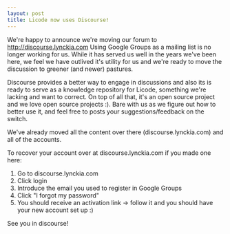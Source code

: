 ```yaml
---
layout: post
title: Licode now uses Discourse!
---
```


We're happy to announce we're moving our forum to http://discourse.lynckia.com
Using Google Groups as a mailing list is no longer working for us. While it has served us well in the years we've been here, we feel we have outlived it's utility for us and we're ready to move the discussion to greener (and newer) pastures.

Discourse provides a better way to engage in discussions and also its is ready to serve as a knowledge repository for Licode, something we're lacking and want to correct. On top of all that, it's an open source project and we love open source projects :). Bare with us as we figure out how to better use it, and feel free to posts your suggestions/feedback on the switch.

We've already moved all the content over there (discourse.lynckia.com) and all of the accounts.

To recover your account over at discourse.lynckia.com if you made one here:

1. Go to discourse.lynckia.com
2. Click login
3. Introduce the email you used to register in Google Groups
4. Click "I forgot my password"
5. You should receive an activation link -> follow it and you should have your new account set up :)

See you in discourse!
